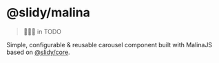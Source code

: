 # @slidy/malina

> 👨🏻‍💻 in TODO

Simple, configurable & reusable carousel component built with MalinaJS based on [@slidy/core](https://github.com/Valexr/slidy/tree/master/packages/core).
